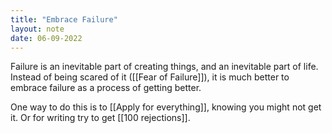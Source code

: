 ```yaml
---
title: "Embrace Failure"
layout: note
date: 06-09-2022
---
```


Failure is an inevitable part of creating things, and an inevitable part of life. Instead of  being scared of it ([[Fear of Failure]]), it is much better to embrace failure as a process of getting better.

One way to do this is to [[Apply for everything]], knowing you might not get it. Or for writing try to get [[100 rejections]].
